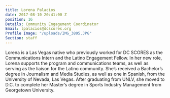 ```yaml
---
title: Lorena Palacios
date: 2017-08-10 20:41:00 Z
position: 16
Details: Community Engagement Coordinator
Email: lpalacios@dcscores.org
Profile Image: "/uploads/IMG_3895.JPG"
Section: staff
---
```


Lorena is a Las Vegas native who previously worked for DC SCORES as the Communications Intern and the Latino Engagement Fellow. In her new role, Lorena supports the program and communications teams, as well as serving as the liaison for the Latino community. She’s received a Bachelor’s degree in Journalism and Media Studies, as well as one in Spanish, from the University of Nevada, Las Vegas. After graduating from UNLV, she moved to D.C. to complete her Master’s degree in Sports Industry Management from Georgetown University.